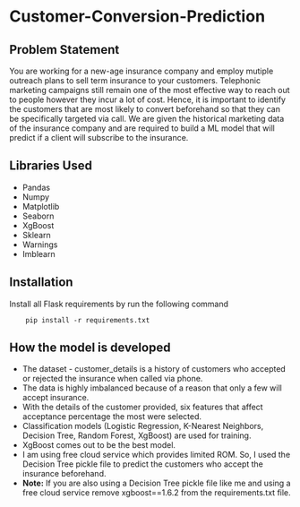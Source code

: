 # Customer-Conversion-Prediction

## Problem Statement
You are working for a new-age insurance company and employ mutiple outreach plans to sell term insurance to your customers. Telephonic marketing campaigns still remain one of the most effective way to reach out to people however they incur a lot of cost. Hence, it is important to identify the customers that are most likely to convert beforehand so that they can be specifically targeted via call. We are given the historical marketing data of the insurance company and are required to build a ML model that will predict if a client will subscribe to the insurance.

## Libraries Used
- Pandas
- Numpy
- Matplotlib
- Seaborn
- XgBoost
- Sklearn
- Warnings
- Imblearn

## Installation
Install all Flask requirements by run the following command
```
    pip install -r requirements.txt
```
## How the model is developed
- The dataset - customer_details is a history of customers who accepted or rejected the insurance when called via phone.
- The data is highly imbalanced because of a reason that only a few will accept insurance.
- With the details of the customer provided, six features that affect acceptance percentage the most were selected.
- Classification models (Logistic Regression, K-Nearest Neighbors, Decision Tree, Random Forest, XgBoost) are used for training.
- XgBoost comes out to be the best model.
- I am using free cloud service which provides limited ROM. So, I used the Decision Tree pickle file to predict the customers who accept the insurance beforehand.
- **Note:** If you are also using a Decision Tree pickle file like me and using a free cloud service remove xgboost==1.6.2 from the requirements.txt file.
